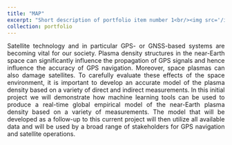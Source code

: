 ```yaml
---
title: "MAP"
excerpt: "Short description of portfolio item number 1<br/><img src='/images/500x300.png'>"
collection: portfolio
---
```


<p align="justify">
Satellite technology and in particular GPS- or GNSS-based systems are becoming vital for our society. Plasma density structures in the near-Earth space can significantly influence the propagation of GPS signals and hence influence the accuracy of GPS navigation. Moreover, space plasmas can also damage satellites. To carefully evaluate these effects of the space environment, it is important to develop an accurate model of the plasma density based on a variety of direct and indirect measurements.
In this initial project we will demonstrate how machine learning tools can be used to produce a real-time global empirical model of the near-Earth plasma density based on a variety of measurements. The model that will be developed as a follow-up to this current project will then utilize all available data and will be used by a broad range of stakeholders for GPS navigation and satellite operations.
</p>
